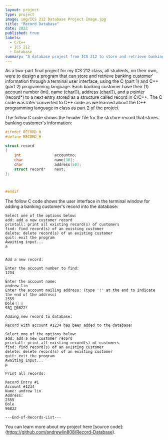 ```yaml
---
layout: project
type: project
image: img/ICS 212 Database Project Image.jpg
title: "Record Database"
date: 2022
published: true
labels:
  - C/C++
  - ICS 212
  - Database
summary: "A database project from ICS 212 to store and retrieve banking customer's information."
---
```



As a two-part final project for my ICS 212 class, all students, on their own, were to design a program that can store and retrieve banking customer' information through a terminal user interface, using the C (part 1) and C++ (part 2) programming language. Each banking customer have their (1) account number (int), name (char[]), address (char[]), and a pointer (record*) to a next entry stored as a structure called record in C/C++. The C code was later converted to C++ code as we learned about the C++ programming language in class as part 2 of the project.

The follow C code shows the header file for the strcture record that stores banking customer's information:
```c
#ifndef RECORD_H
#define RECORD_H

struct record
{
    int               accountno;
    char              name[30];
    char              address[50];
    struct record*    next; 
};



#endif
```
The follow C code shows the user interface in the terminal window for adding a banking customer's record into the database:

```
Select one of the options below:
add: add a new customer record
printall: print all existing record(s) of customers
find: find record(s) of an existing customer
delete: delete record(s) of an existing customer
quit: exit the program
Awaiting input...
a


Add a new record:

Enter the account number to find: 
1234

Enter the account name: 
andrew lin
Enter the account mailing address: (type '!' at the end to indicate the end of the address)
2555
Dole  
98 6822!

Adding new record to database: 

Record with account #1234 has been added to the database!

Select one of the options below:
add: add a new customer record
printall: print all existing record(s) of customers
find: find record(s) of an existing customer
delete: delete record(s) of an existing customer
quit: exit the program
Awaiting input...
p

Print all records:

Record Entry #1
Account #1234
Name: andrew lin
Address:
2555
Dole
96822

---End-of-Records-List---
```


You can learn more about my project here [source code]: (https://github.com/andrewlin808/Record-Database).
